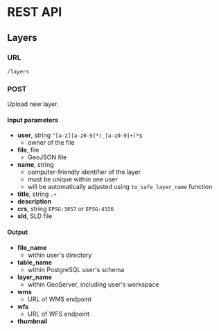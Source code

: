 # REST API

## Layers
### URL
`/layers`
### POST
Upload new layer.

#### Input parameters
- **user**, string `^[a-z][a-z0-9]*(_[a-z0-9]+)*$`
   - owner of the file
- **file**, file
   - GeoJSON file
- **name**, string
   - computer-friendly identifier of the layer
   - must be unique within one user
   - will be automatically adjusted using `to_safe_layer_name` function
- **title**, string `.+`
- **description**
- **crs**, string `EPSG:3857` or `EPSG:4326`
- **sld**, SLD file

#### Output
- **file_name**
   - within user's directory
- **table_name**
   - within PostgreSQL user's schema
- **layer_name**
   - within GeoServer, including user's workspace
- **wms**
   - URL of WMS endpoint
- **wfs**
   - URL of WFS endpoint
- **thumbnail**
